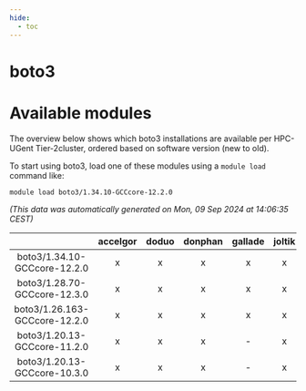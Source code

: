 ```yaml
---
hide:
  - toc
---
```


boto3
=====

# Available modules


The overview below shows which boto3 installations are available per HPC-UGent Tier-2cluster, ordered based on software version (new to old).

To start using boto3, load one of these modules using a `module load` command like:

```shell
module load boto3/1.34.10-GCCcore-12.2.0
```

*(This data was automatically generated on Mon, 09 Sep 2024 at 14:06:35 CEST)*  

| |accelgor|doduo|donphan|gallade|joltik|shinx|skitty|
| :---: | :---: | :---: | :---: | :---: | :---: | :---: | :---: |
|boto3/1.34.10-GCCcore-12.2.0|x|x|x|x|x|-|x|
|boto3/1.28.70-GCCcore-12.3.0|x|x|x|x|x|x|x|
|boto3/1.26.163-GCCcore-12.2.0|x|x|x|x|x|x|x|
|boto3/1.20.13-GCCcore-11.2.0|x|x|x|-|x|-|x|
|boto3/1.20.13-GCCcore-10.3.0|x|x|x|-|x|-|x|
